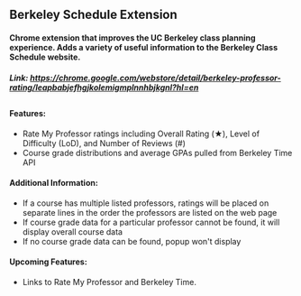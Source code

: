 ## Berkeley Schedule Extension

#### Chrome extension that improves the UC Berkeley class planning experience. Adds a variety of useful information to the Berkeley Class Schedule website.

##### Link: https://chrome.google.com/webstore/detail/berkeley-professor-rating/leapbabjefhgjkolemigmplnnhbjkgnl?hl=en

## 

#### Features:
- Rate My Professor ratings including Overall Rating (★), Level of Difficulty (LoD), and Number of Reviews (#)
- Course grade distributions and average GPAs pulled from Berkeley Time API

#### Additional Information: 
- If a course has multiple listed professors, ratings will be placed on separate lines in the order the professors are listed on the web page
- If course grade data for a particular professor cannot be found, it will display overall course data
- If no course grade data can be found, popup won't display

#### Upcoming Features:
- Links to Rate My Professor and Berkeley Time.






